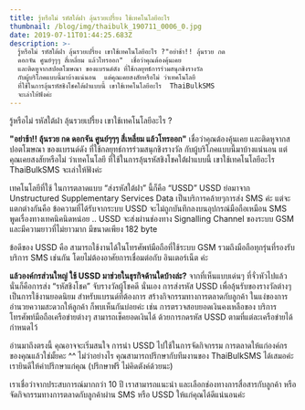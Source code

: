```yaml
---
title: รู้หรือไม่ รหัสใต้ฝา ลุ้นรวยเปรี้ยง ใช้เทคโนโลยีอะไร
thumbnail: /blog/img/thaibulk_190711_0006_0.jpg
date: 2019-07-11T01:44:25.683Z
description: >-
  รู้หรือไม่ รหัสใต้ฝา ลุ้นรวยเปรี้ยง เขาใช้เทคโนโลยีอะไร ?"อย่าช้า!! ลุ้นรวย กด
  ดอกจัน ศูนย์ๆๆๆ สี่เหลี่ยม แล้วโทรออก"  เชื่อว่าคุณต้องคุ้นเคย
  และติดหูจากสปอตโฆษณา ของแบรนด์ดัง ที่ใช้กลยุทธ์การร่วมสนุกชิงรางวัล
  กับผู้บริโภคแบบนี้มาบ้างแน่นอน  แต่คุณเคยสงสัยหรือไม่ ว่าเทคโนโลยี
  ที่ใช้ในการลุ้นรหัสชิงโชคใต้ฝาแบบนี้ เขาใช้เทคโนโลยีอะไร  ThaiBulkSMS
  จะเล่าให้ฟังค่ะ
---
```

รู้หรือไม่ รหัสใต้ฝา ลุ้นรวยเปรี้ยง เขาใช้เทคโนโลยีอะไร?

**"อย่าช้า!! ลุ้นรวย กด ดอกจัน ศูนย์ๆๆๆ สี่เหลี่ยม แล้วโทรออก"** เชื่อว่าคุณต้องคุ้นเคย และติดหูจากสปอตโฆษณา ของแบรนด์ดัง ที่ใช้กลยุทธ์การร่วมสนุกชิงรางวัล กับผู้บริโภคแบบนี้มาบ้างแน่นอน แต่คุณเคยสงสัยหรือไม่ ว่าเทคโนโลยี ที่ใช้ในการลุ้นรหัสชิงโชคใต้ฝาแบบนี้ เขาใช้เทคโนโลยีอะไร ThaiBulkSMS จะเล่าให้ฟังค่ะ 



เทคโนโลยีที่ใช้ ในการตลาดแบบ “ส่งรหัสใต้ฝา” นี้ก็คือ “USSD” USSD ย่อมาจาก Unstructured Supplementary Services Data เป็นบริการคล้ายๆการส่ง SMS ค่ะ แต่จะแตกต่างกันคือ ข้อความที่ได้รับจากระบบ USSD จะไม่ถูกบันทึกลงบนอุปกรณ์มือถือเหมือน SMS พูดเรื่องทางเทคนิคนิดหน่อย .. USSD จะส่งผ่านช่องทาง Signalling Channel ของระบบ GSM และมีความยาวที่ไม่ยาวมาก มีขนาดเพียง 182 byte 

ข้อดีของ USSD คือ สามารถใช้งานได้ในโทรศัพท์มือถือที่ใช้ระบบ GSM รวมถึงมือถือทุกรุ่นที่รองรับบริการ SMS เช่นกัน โดยไม่ต้องอาศัยการเชื่อมต่อกับ อินเตอร์เน็ต ค่ะ

**แล้วองค์กรส่วนใหญ่ ใช้ USSD มาช่วยในธุรกิจด้านใดบ้างล่ะ?** จากที่เห็นแบบเด่นๆ ที่จั่วหัวไปแล้ว นั่นก็คือการส่ง “รหัสชิงโชค” จับรางวัลผู้โชคดี นั่นเอง การส่งรหัส USSD เพื่อลุ้นรับของรางวัลต่างๆ เป็นการใช้งานยอดนิยม สำหรับแบรนด์ที่ต้องการ สร้างกิจกรรมทางการตลาดกับลูกค้า ในแง่ของการอำนวยความสะดวกให้ลูกค้า ก็พบเห็นกันบ่อยค่ะ เช่น การตรวจสอบยอดเงินคงเหลือของ บริการโทรศัพท์มือถือเครือข่ายต่างๆ สามารถเช็คยอดเงินได้ ด้วยการกดรหัส USSD ตามที่แต่ละเครือข่ายได้กำหนดไว้

อ่านมาถึงตรงนี้ คุณอาจจะเริ่มสนใจ การนำ USSD ไปใช้ในการจัดกิจกรรม การตลาดให้แก่องค์กรของคุณแล้วใช่มั้ยคะ ^^ ไม่ว่าอย่างไร คุณสามารถปรึกษากับทีมงานของ ThaiBulkSMS ได้เสมอค่ะ เรายินดีให้คำปรึกษาแก่คุณ (ปรึกษาฟรี ไม่คิดตังค์ด้วยนะ)

เราเชื่อว่าจากประสบการณ์มากกว่า 10 ปี เราสามารถแนะนำ และเลือกช่องทางการสื่อสารกับลูกค้า หรือจัดกิจกรรมทางการตลาดกับลูกค้าผ่าน SMS หรือ USSD ให้แก่คุณได้ดีแน่นอนค่ะ
